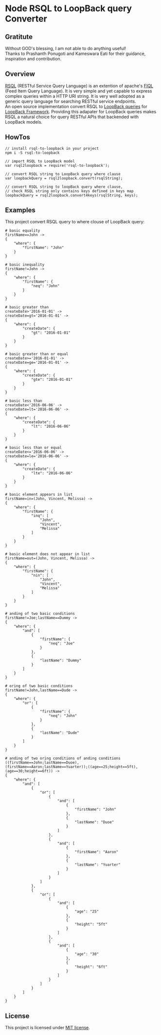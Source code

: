 # Node RSQL to LoopBack query Converter
## Gratitute
Without GOD's blessing, I am not able to do anything useful!  
Thanks to Prashanth Ponugoti and Kameswara Eati for their guidance, inspiration and contribution.

## Overview
[RSQL](https://github.com/jirutka/rsql-parser) (RESTful Service Query Language) is an extention of apache's [FIQL](http://tools.ietf.org/html/draft-nottingham-atompub-fiql-00) (Feed Item Query Language). It is very simple and yet capable to express complex queries within a HTTP URI string. It is very well adopted as a generic query language for searching RESTful service endpoints.  
An open source implementation convert RSQL to [LoopBack queries](https://docs.strongloop.com/display/public/LB/Querying+data) for [LoopBack Framework](https://loopback.io/). Providing this adapater for LoopBack queries makes RSQL a natural choice for query RESTful APIs that backended with LoopBack models.

## HowTos
```
// install rsql-to-loopback in your project
npm i -S rsql-to-loopback

// import RSQL to LoopBack model
var rsql2loopback = require('rsql-to-loopback');

// convert RSQL string to LoopBack query where clause
var loopbackQuery = rsql2loopback.convert(rsqlString);

// convert RSQL string to loopBack query where clause,
// check RSQL string only contains keys defined in keys map
loopbackQuery = rsql2loopback.convert4keys(rsqlString, keys);
```

## Examples
This project convert RSQL query to where clouse of LoopBack query:

```
# basic equality
firstName==John -> 
{
    "where": {
        "firstName": "John"
    }
}

# basic inequality
firstName!=John -> 
{
    "where": {
        "firstName": {
            "neq": "John"
        }
    }
}

# basic greater than
createDate>'2016-01-01' -> 
createDate=gt='2016-01-01' -> 
{
    "where": {
        "createDate": {
            "gt": "2016-01-01"
        }
    }
}

# basic greater than or equal
createDate>='2016-01-01' -> 
createDate=ge='2016-01-01' -> 
{
    "where": {
        "createDate": {
            "gte": "2016-01-01"
        }
    }
}

# basic less than
createDate<'2016-06-06' ->
createDate=lt='2016-06-06' -> 
{
    "where": {
        "createDate": {
            "lt": "2016-06-06"
        }
    }
}

# basic less than or equal
createDate<='2016-06-06' ->
createDate=le='2016-06-06' -> 
{
    "where": {
        "createDate": {
            "lte": "2016-06-06"
        }
    }
}

# basic element appears in list
firstName=in=(John, Vincent, Melissa) -> 
{
    "where": {
        "firstName": {
            "inq": [
                "John",
                "Vincent",
                "Melissa"
            ]
        }
    }
}

# basic element does not appear in list
firstName=out=(John, Vincent, Melissa) -> 
{
    "where": {
        "firstName": {
            "nin": [
                "John",
                "Vincent",
                "Melissa"
            ]
        }
    }
}

# anding of two basic conditions
firstName!=Joe;lastName==Dummy -> 
{
    "where": {
        "and": [
            {
                "firstName": {
                    "neq": "Joe"
                }
            },
            {
                "lastName": "Dummy"
            }
        ]
    }
}

# oring of two basic conditions
firstName!=John,lastName==Dude -> 
{
    "where": {
        "or": [
            {
                "firstName": {
                    "neq": "John"
                }
            },
            {
                "lastName": "Dude"
            }
        ]
    }
}

# anding of two oring conditions of anding conditions
((firstName==John;lastName==Duoe),(firstName==Aaron;lastName==Yuarter));((age==25;height==5ft),(age==30;height==6ft)) -> 
{
    "where": {
        "and": [
            {
                "or": [
                    {
                        "and": [
                            {
                                "firstName": "John"
                            },
                            {
                                "lastName": "Duoe"
                            }
                        ]
                    },
                    {
                        "and": [
                            {
                                "firstName": "Aaron"
                            },
                            {
                                "lastName": "Yuarter"
                            }
                        ]
                    }
                ]
            },
            {
                "or": [
                    {
                        "and": [
                            {
                                "age": "25"
                            },
                            {
                                "height": "5ft"
                            }
                        ]
                    },
                    {
                        "and": [
                            {
                                "age": "30"
                            },
                            {
                                "height": "6ft"
                            }
                        ]
                    }
                ]
            }
        ]
    }
}    
```

## License

This project is licensed under [MIT license](http://opensource.org/licenses/MIT).

